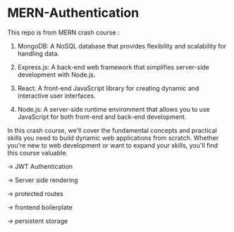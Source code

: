# MERN-Authentication


This repo is from MERN crash course :

1. MongoDB: A NoSQL database that provides flexibility and scalability for handling data.

2. Express.js: A back-end web framework that simplifies server-side development with Node.js.

3. React: A front-end JavaScript library for creating dynamic and interactive user interfaces.

4. Node.js: A server-side runtime environment that allows you to use JavaScript for both front-end and back-end development.

In this crash course, we'll cover the fundamental concepts and practical skills you need to build dynamic web applications from scratch. Whether you're new to web development or want to expand your skills, you'll find this course valuable.

 -> JWT Authentication

 -> Server side rendering

 -> protected routes

 -> frontend boilerplate

 -> persistent storage


